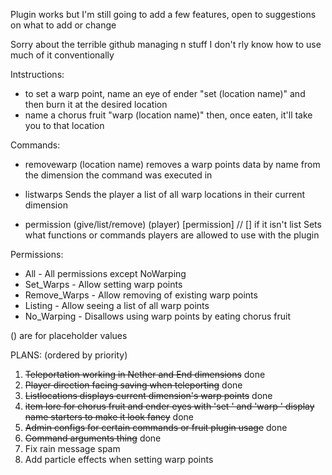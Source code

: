 Plugin works but I'm still going to add a few features, open to suggestions on what to add or change

Sorry about the terrible github managing n stuff I don't rly know how to use much of it conventionally

Intstructions:
- to set a warp point, name an eye of ender "set (location name)" and then burn it at the desired location
- name a chorus fruit "warp (location name)" then, once eaten, it'll take you to that location
 
Commands:
- removewarp (location name)
removes a warp points data by name from the dimension the command was executed in

- listwarps
Sends the player a list of all warp locations in their current dimension

- permission (give/list/remove) (player) [permission] // [] if it isn't list
Sets what functions or commands players are allowed to use with the plugin

Permissions:
 - All - All permissions except NoWarping
 - Set_Warps - Allow setting warp points
 - Remove_Warps - Allow removing of existing warp points
 - Listing - Allow seeing a list of all warp points
 - No_Warping - Disallows using warp points by eating chorus fruit

() are for placeholder values


PLANS: (ordered by priority)

1. ~~Teleportation working in Nether and End dimensions~~ done
2. ~~Player direction facing saving when teleporting~~ done
3. ~~Listlocations displays current dimension's warp points~~ done
4. ~~item lore for chorus fruit and ender eyes with 'set ' and 'warp ' display name starters to make it look fancy~~ done
5. ~~Admin configs for certain commands or fruit plugin usage~~ done
7. ~~Command arguments thing~~ done
8. Fix rain message spam
9. Add particle effects when setting warp points
